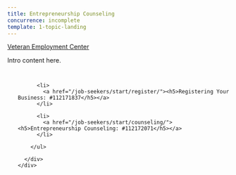 ```yaml
---
title: Entrepreneurship Counseling
concurrence: incomplete
template: 1-topic-landing
---
```


<div class="main" role="main" markdown="0">

<div class="action-bar">
  <div class="row">
    <div class="small-12 columns">
      <a class="usa-button-primary" href="https://www.vets.gov/veterans-employment-center/">Veteran Employment Center</a>
    </div>
  </div>
</div>

<div class="section one" markdown="0">
<div class="primary" markdown="0">
<div class="row" markdown="0">
<div class="small-12 columns" markdown="1">

Intro content here.

</div>
</div>
</div>


  <div class="navigation">
    <div class="row">
      <div class="small-12 columns">
        <ul class="small-block-grid-1 medium-block-grid-3 cards small">

          <li>
            <a href="/job-seekers/start/register/"><h5>Registering Your Business: #112171837</h5></a>
          </li>

          <li>
            <a href="/job-seekers/start/counseling/"><h5>Entrepreneurship Counseling: #112172071</h5></a>
          </li>  

        </ul>

      </div>
    </div>  
  </div>

</div>
